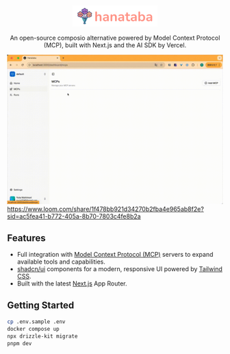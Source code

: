 <p align="center">
  <img src="./docs/assets/hanataba.png" alt="Hanataba Logo" width="200" />
</p>

<p align="center">
  An open-source composio alternative powered by Model Context Protocol (MCP), built with Next.js and the AI SDK by Vercel.
</p>

![](./docs/assets/demo.gif)
https://www.loom.com/share/1f478bb921d34270b2fba4e965ab8f2e?sid=ac5fea41-b772-405a-8b70-7803c4fe8b2a

## Features

- Full integration with [Model Context Protocol (MCP)](https://modelcontextprotocol.io) servers to expand available tools and capabilities.
- [shadcn/ui](https://ui.shadcn.com/) components for a modern, responsive UI powered by [Tailwind CSS](https://tailwindcss.com).
- Built with the latest [Next.js](https://nextjs.org) App Router.


## Getting Started

```bash
cp .env.sample .env
docker compose up
npx drizzle-kit migrate
pnpm dev
```